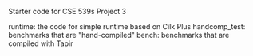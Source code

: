 Starter code for CSE 539s Project 3

runtime: the code for simple runtime based on Cilk Plus
handcomp_test: benchmarks that are "hand-compiled" 
bench: benchmarks that are compiled with Tapir
